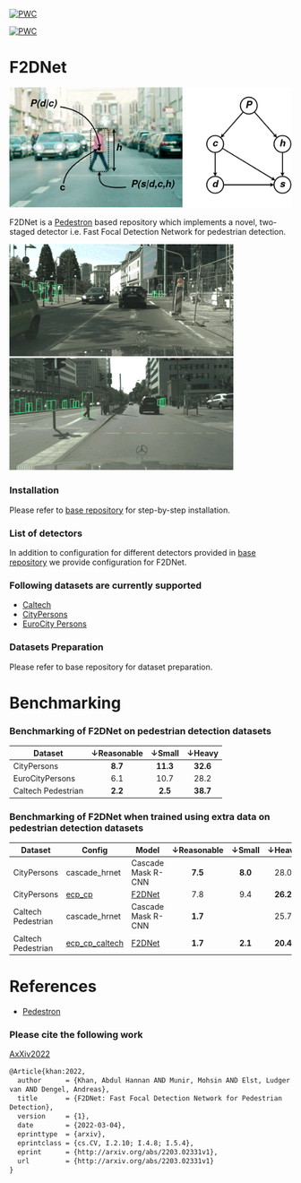 [![PWC](https://img.shields.io/endpoint.svg?url=https://paperswithcode.com/badge/f2dnet-fast-focal-detection-network-for/pedestrian-detection-on-caltech)](https://paperswithcode.com/sota/pedestrian-detection-on-caltech?p=f2dnet-fast-focal-detection-network-for)

[![PWC](https://img.shields.io/endpoint.svg?url=https://paperswithcode.com/badge/f2dnet-fast-focal-detection-network-for/pedestrian-detection-on-citypersons)](https://paperswithcode.com/sota/pedestrian-detection-on-citypersons?p=f2dnet-fast-focal-detection-network-for)

# F2DNet

<img title="Frankfurt" src="gifs/gm.png" width="800" />

F2DNet is a [Pedestron](https://github.com/hasanirtiza/Pedestron) based repository which implements a novel, two-staged detector i.e. Fast Focal Detection Network for pedestrian detection.

<img title="Frankfurt" src="gifs/1.gif" width="400" /> <img title="Frankfurt" src="gifs/2.gif" width="400"/>

### Installation
Please refer to [base repository](https://github.com/hasanirtiza/Pedestron) for step-by-step installation. 

### List of detectors

In addition to configuration for different detectors provided in [base repository](https://github.com/hasanirtiza/Pedestron) we provide configuration for F2DNet.


### Following datasets are currently supported 
* [Caltech](http://www.vision.caltech.edu/Image_Datasets/CaltechPedestrians/)
* [CityPersons](https://github.com/cvgroup-njust/CityPersons)
* [EuroCity Persons](https://eurocity-dataset.tudelft.nl/)

### Datasets Preparation
Please refer to base repository for dataset preparation.


# Benchmarking 
### Benchmarking of F2DNet on pedestrian detection datasets
| Dataset            | &#8595;Reasonable |  &#8595;Small   |  &#8595;Heavy   | 
|--------------------|:----------:|:--------:|:--------:|
| CityPersons        |  **8.7**   | **11.3** | **32.6** | 
| EuroCityPersons    |    6.1     |   10.7   |   28.2   | 
| Caltech Pedestrian |  **2.2**   | **2.5**  | **38.7** |

### Benchmarking of F2DNet when trained using extra data on pedestrian detection datasets
| Dataset            | Config                                                                                                       | Model                                                                                        | &#8595;Reasonable | &#8595;Small |  &#8595;Heavy   | 
|--------------------|--------------------------------------------------------------------------------------------------------------|----------------------------------------------------------------------------------------------|:----------:|:------------:|:--------:|
| CityPersons        | cascade_hrnet | Cascade Mask R-CNN                                                                           |  **7.5**   |   **8.0**    |   28.0   |
| CityPersons        | [ecp_cp](https://github.com/AbdulHannanKhan/F2DNet/blob/master/configs/f2dnet/cp/ecp_sup.py)                 | [F2DNet](https://drive.google.com/file/d/1IrwvdLtpOjUpmz2_IXWENbVNAQtEZKn-/view?usp=sharing) |    7.8     |     9.4      | **26.2** |
| Caltech Pedestrian | cascade_hrnet | Cascade Mask R-CNN                                                                           |  **1.7**   |              |   25.7   |
| Caltech Pedestrian | [ecp_cp_caltech](https://github.com/AbdulHannanKhan/F2DNet/blob/master/configs/f2dnet/caltech/ecp_cp_sup.py) | [F2DNet](https://drive.google.com/file/d/1DzcKR-tKy-Oa6uVoiYUt_q_7h5iwwCeh/view?usp=sharing)                                                                                   |  **1.7**   |   **2.1**    | **20.4** |


# References

* [Pedestron](https://openaccess.thecvf.com/content/CVPR2021/papers/Hasan_Generalizable_Pedestrian_Detection_The_Elephant_in_the_Room_CVPR_2021_paper.pdf)

### Please cite the following work
[AxXiv2022](https://arxiv.org/pdf/2203.02331.pdf)
```
@Article{khan:2022,
  author      = {Khan, Abdul Hannan AND Munir, Mohsin AND Elst, Ludger van AND Dengel, Andreas},
  title       = {F2DNet: Fast Focal Detection Network for Pedestrian Detection},
  version     = {1},
  date        = {2022-03-04},
  eprinttype  = {arxiv},
  eprintclass = {cs.CV, I.2.10; I.4.8; I.5.4},
  eprint      = {http://arxiv.org/abs/2203.02331v1},
  url         = {http://arxiv.org/abs/2203.02331v1}
}
```
